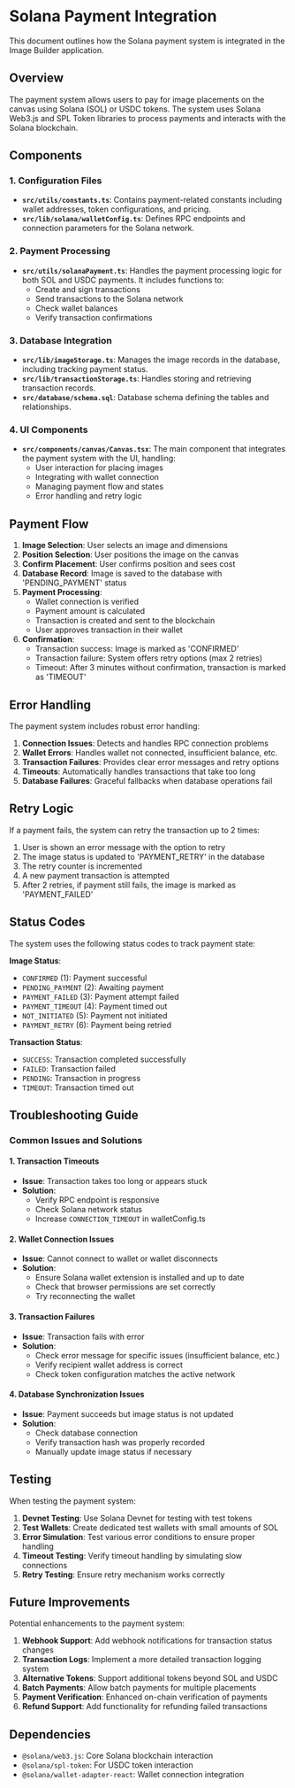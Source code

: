 # Solana Payment Integration

This document outlines how the Solana payment system is integrated in the Image Builder application.

## Overview

The payment system allows users to pay for image placements on the canvas using Solana (SOL) or USDC tokens. The system uses Solana Web3.js and SPL Token libraries to process payments and interacts with the Solana blockchain.

## Components

### 1. Configuration Files

- **`src/utils/constants.ts`**: Contains payment-related constants including wallet addresses, token configurations, and pricing.
- **`src/lib/solana/walletConfig.ts`**: Defines RPC endpoints and connection parameters for the Solana network.

### 2. Payment Processing

- **`src/utils/solanaPayment.ts`**: Handles the payment processing logic for both SOL and USDC payments. It includes functions to:
  - Create and sign transactions
  - Send transactions to the Solana network
  - Check wallet balances
  - Verify transaction confirmations

### 3. Database Integration

- **`src/lib/imageStorage.ts`**: Manages the image records in the database, including tracking payment status.
- **`src/lib/transactionStorage.ts`**: Handles storing and retrieving transaction records.
- **`src/database/schema.sql`**: Database schema defining the tables and relationships.

### 4. UI Components

- **`src/components/canvas/Canvas.tsx`**: The main component that integrates the payment system with the UI, handling:
  - User interaction for placing images
  - Integrating with wallet connection
  - Managing payment flow and states
  - Error handling and retry logic

## Payment Flow

1. **Image Selection**: User selects an image and dimensions
2. **Position Selection**: User positions the image on the canvas
3. **Confirm Placement**: User confirms position and sees cost
4. **Database Record**: Image is saved to the database with 'PENDING_PAYMENT' status
5. **Payment Processing**: 
   - Wallet connection is verified
   - Payment amount is calculated
   - Transaction is created and sent to the blockchain
   - User approves transaction in their wallet
6. **Confirmation**:
   - Transaction success: Image is marked as 'CONFIRMED'
   - Transaction failure: System offers retry options (max 2 retries)
   - Timeout: After 3 minutes without confirmation, transaction is marked as 'TIMEOUT'

## Error Handling

The payment system includes robust error handling:

1. **Connection Issues**: Detects and handles RPC connection problems
2. **Wallet Errors**: Handles wallet not connected, insufficient balance, etc.
3. **Transaction Failures**: Provides clear error messages and retry options
4. **Timeouts**: Automatically handles transactions that take too long
5. **Database Failures**: Graceful fallbacks when database operations fail

## Retry Logic

If a payment fails, the system can retry the transaction up to 2 times:

1. User is shown an error message with the option to retry
2. The image status is updated to 'PAYMENT_RETRY' in the database
3. The retry counter is incremented
4. A new payment transaction is attempted
5. After 2 retries, if payment still fails, the image is marked as 'PAYMENT_FAILED'

## Status Codes

The system uses the following status codes to track payment state:

**Image Status**:
- `CONFIRMED` (1): Payment successful
- `PENDING_PAYMENT` (2): Awaiting payment
- `PAYMENT_FAILED` (3): Payment attempt failed
- `PAYMENT_TIMEOUT` (4): Payment timed out
- `NOT_INITIATED` (5): Payment not initiated
- `PAYMENT_RETRY` (6): Payment being retried

**Transaction Status**:
- `SUCCESS`: Transaction completed successfully
- `FAILED`: Transaction failed
- `PENDING`: Transaction in progress
- `TIMEOUT`: Transaction timed out

## Troubleshooting Guide

### Common Issues and Solutions

#### 1. Transaction Timeouts
- **Issue**: Transaction takes too long or appears stuck
- **Solution**: 
  - Verify RPC endpoint is responsive
  - Check Solana network status
  - Increase `CONNECTION_TIMEOUT` in walletConfig.ts

#### 2. Wallet Connection Issues
- **Issue**: Cannot connect to wallet or wallet disconnects
- **Solution**:
  - Ensure Solana wallet extension is installed and up to date
  - Check that browser permissions are set correctly
  - Try reconnecting the wallet

#### 3. Transaction Failures
- **Issue**: Transaction fails with error
- **Solution**:
  - Check error message for specific issues (insufficient balance, etc.)
  - Verify recipient wallet address is correct
  - Check token configuration matches the active network

#### 4. Database Synchronization Issues
- **Issue**: Payment succeeds but image status is not updated
- **Solution**:
  - Check database connection
  - Verify transaction hash was properly recorded
  - Manually update image status if necessary

## Testing

When testing the payment system:

1. **Devnet Testing**: Use Solana Devnet for testing with test tokens
2. **Test Wallets**: Create dedicated test wallets with small amounts of SOL
3. **Error Simulation**: Test various error conditions to ensure proper handling
4. **Timeout Testing**: Verify timeout handling by simulating slow connections
5. **Retry Testing**: Ensure retry mechanism works correctly

## Future Improvements

Potential enhancements to the payment system:

1. **Webhook Support**: Add webhook notifications for transaction status changes
2. **Transaction Logs**: Implement a more detailed transaction logging system
3. **Alternative Tokens**: Support additional tokens beyond SOL and USDC
4. **Batch Payments**: Allow batch payments for multiple placements
5. **Payment Verification**: Enhanced on-chain verification of payments
6. **Refund Support**: Add functionality for refunding failed transactions

## Dependencies

- `@solana/web3.js`: Core Solana blockchain interaction
- `@solana/spl-token`: For USDC token interaction
- `@solana/wallet-adapter-react`: Wallet connection integration
